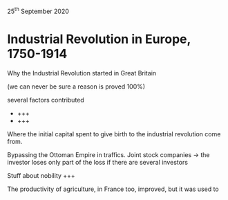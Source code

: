 ---
---

25<sup>th</sup> September 2020

# Industrial Revolution in Europe, 1750-1914

Why the Industrial Revolution started in Great Britain

(we can never be sure a reason is proved 100%)

several factors contributed

- +++
- +++

Where the initial capital spent to give birth to the industrial revolution come from.

Bypassing the Ottoman Empire in traffics. Joint stock companies → the investor loses only part of the loss if there are several investors

Stuff about nobility +++

The productivity of agriculture, in France too, improved, but it was used to
